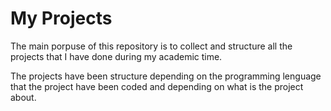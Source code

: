 # My Projects

The main porpuse of this repository is to collect and structure all the projects that I have done during my academic time.

The projects have been structure depending on the programming lenguage that the project have been coded and depending on what is the project about.
